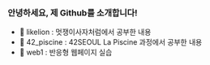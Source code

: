 ### 안녕하세요, 제 Github를 소개합니다!
- 🦁 likelion : 멋쟁이사자처럼에서 공부한 내용
- 🌱 42_piscine : 42SEOUL La Piscine 과정에서 공부한 내용
- 🔭 web1 : 반응형 웹페이지 실습
